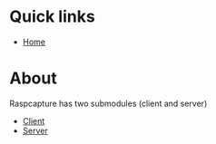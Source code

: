 Quick links
===========

-   [Home](https://github.com/ademnea/Raspcapture)

About
=====

Raspcapture has two submodules (client and server)
- [Client](https://github.com/ademnea/Raspcapture/tree/master/Raspcapture-client)
- [Server](https://github.com/ademnea/Raspcapture/tree/master/Raspcapture-server)
